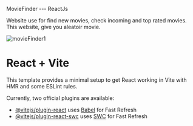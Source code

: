 MovieFinder --- ReactJs

Website use for find new movies, check incoming and top rated movies.
This website, give you aleatoir movie.

![movieFinder1](https://github.com/Jonathanbtq/moviefinder/assets/99287239/33776958-025f-4884-8200-f05beb8507a3)

# React + Vite

This template provides a minimal setup to get React working in Vite with HMR and some ESLint rules.

Currently, two official plugins are available:

- [@vitejs/plugin-react](https://github.com/vitejs/vite-plugin-react/blob/main/packages/plugin-react/README.md) uses [Babel](https://babeljs.io/) for Fast Refresh
- [@vitejs/plugin-react-swc](https://github.com/vitejs/vite-plugin-react-swc) uses [SWC](https://swc.rs/) for Fast Refresh
